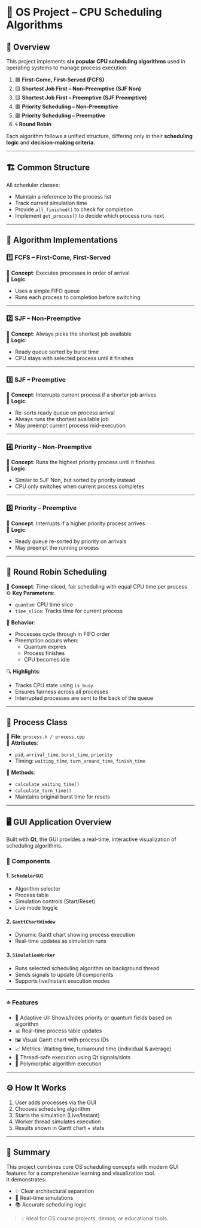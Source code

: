 # 🧠 OS Project – CPU Scheduling Algorithms

## 📘 Overview

This project implements **six popular CPU scheduling algorithms** used in operating systems to manage process execution:

1. 🟦 **First-Come, First-Served (FCFS)**
2. 🟨 **Shortest Job First – Non-Preemptive (SJF Non)**
3. 🟨 **Shortest Job First – Preemptive (SJF Preemptive)**
4. 🟥 **Priority Scheduling – Non-Preemptive**
5. 🟥 **Priority Scheduling – Preemptive**
6. 🌀 **Round Robin**

Each algorithm follows a unified structure, differing only in their **scheduling logic** and **decision-making criteria**.

---

## 🏗️ Common Structure

All scheduler classes:

- Maintain a reference to the process list
- Track current simulation time
- Provide `all_finished()` to check for completion
- Implement `get_process()` to decide which process runs next

---

## 🧮 Algorithm Implementations

### 1️⃣ FCFS – First-Come, First-Served  
📌 **Concept**: Executes processes in order of arrival  
🔧 **Logic**:
- Uses a simple FIFO queue
- Runs each process to completion before switching

---

### 2️⃣ SJF – Non-Preemptive  
📌 **Concept**: Always picks the shortest job available  
🔧 **Logic**:
- Ready queue sorted by burst time
- CPU stays with selected process until it finishes

---

### 3️⃣ SJF – Preemptive  
📌 **Concept**: Interrupts current process if a shorter job arrives  
🔧 **Logic**:
- Re-sorts ready queue on process arrival
- Always runs the shortest available job
- May preempt current process mid-execution

---

### 4️⃣ Priority – Non-Preemptive  
📌 **Concept**: Runs the highest priority process until it finishes  
🔧 **Logic**:
- Similar to SJF Non, but sorted by priority instead
- CPU only switches when current process completes

---

### 5️⃣ Priority – Preemptive  
📌 **Concept**: Interrupts if a higher priority process arrives  
🔧 **Logic**:
- Ready queue re-sorted by priority on arrivals
- May preempt the running process

---

## 🔁 Round Robin Scheduling

📌 **Concept**: Time-sliced, fair scheduling with equal CPU time per process  
⚙️ **Key Parameters**:
- `quantum`: CPU time slice
- `time_slice`: Tracks time for current process

🧠 **Behavior**:
- Processes cycle through in FIFO order
- Preemption occurs when:
  - Quantum expires
  - Process finishes
  - CPU becomes idle

🔍 **Highlights**:
- Tracks CPU state using `is_busy`
- Ensures fairness across all processes
- Interrupted processes are sent to the back of the queue

---

## 🧱 Process Class

📁 **File**: `process.h / process.cpp`  
🧬 **Attributes**:
- `pid`, `arrival_time`, `burst_time`, `priority`
- Timing: `waiting_time`, `turn_around_time`, `finish_time`

🔧 **Methods**:
- `calculate_waiting_time()`
- `calculate_turn_time()`
- Maintains original burst time for resets

---

## 🖥️ GUI Application Overview

Built with **Qt**, the GUI provides a real-time, interactive visualization of scheduling algorithms.

### 🧩 Components

#### 1. `SchedulerGUI`  
- Algorithm selector  
- Process table  
- Simulation controls (Start/Reset)  
- Live mode toggle  

#### 2. `GanttChartWindow`  
- Dynamic Gantt chart showing process execution  
- Real-time updates as simulation runs  

#### 3. `SimulationWorker`  
- Runs selected scheduling algorithm on background thread  
- Sends signals to update UI components  
- Supports live/instant execution modes  

---

### ⭐ Features

- 🧠 Adaptive UI: Shows/hides priority or quantum fields based on algorithm  
- 📊 Real-time process table updates  
- 🖼️ Visual Gantt chart with process IDs  
- 📈 Metrics: Waiting time, turnaround time (individual & average)  
- 🧵 Thread-safe execution using Qt signals/slots  
- 🎯 Polymorphic algorithm execution  

---

## ⚙️ How It Works

1. User adds processes via the GUI  
2. Chooses scheduling algorithm  
3. Starts the simulation (Live/Instant)  
4. Worker thread simulates execution  
5. Results shown in Gantt chart + stats  

---

## 🏁 Summary

This project combines core OS scheduling concepts with modern GUI features for a comprehensive learning and visualization tool.  
It demonstrates:

- ✨ Clear architectural separation  
- 🔄 Real-time simulations  
- 📚 Accurate scheduling logic  

> 💡 Ideal for OS course projects, demos, or educational tools.
